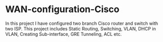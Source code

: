# WAN-configuration-Cisco
In this project I have configured two branch Cisco router and switch with two ISP.  This project includes Static Routing, Switching, VLAN, DHCP in VLAN, Creating Sub-interface, GRE Tunneling, ACL etc.
